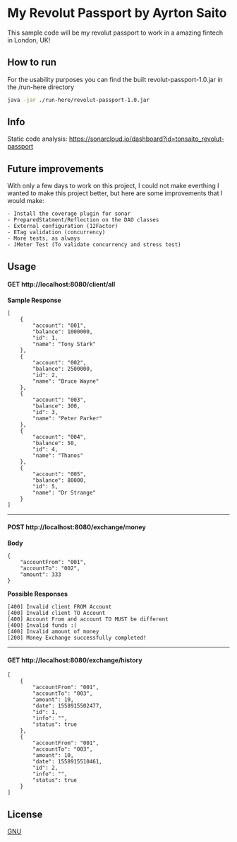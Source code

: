 # My Revolut Passport by Ayrton Saito
This sample code will be my revolut passport to work in a amazing fintech in London, UK!

## How to run
For the usability purposes you can find the built revolut-passport-1.0.jar in the /run-here directory

```bash
java -jar ./run-here/revolut-passport-1.0.jar
```

## Info

Static code analysis: https://sonarcloud.io/dashboard?id=tonsaito_revolut-passport


## Future improvements
With only a few days to work on this project, I could not make everthing I wanted to make this project better, but here are some improvements that I would make:

```
- Install the coverage plugin for sonar
- PreparedStatment/Reflection on the DAO classes
- External configuration (12Factor)
- ETag validation (concurrency)
- More tests, as always
- JMeter Test (To validate concurrency and stress test)
```

## Usage

#### GET http://localhost:8080/client/all

**Sample Response**

```
[
    {
        "account": "001",
        "balance": 1000000,
        "id": 1,
        "name": "Tony Stark"
    },
    {
        "account": "002",
        "balance": 2500000,
        "id": 2,
        "name": "Bruce Wayne"
    },
    {
        "account": "003",
        "balance": 300,
        "id": 3,
        "name": "Peter Parker"
    },
    {
        "account": "004",
        "balance": 50,
        "id": 4,
        "name": "Thanos"
    },
    {
        "account": "005",
        "balance": 80000,
        "id": 5,
        "name": "Dr Strange"
    }
]
```
___

#### POST http://localhost:8080/exchange/money

**Body**
```
{
	"accountFrom": "001",
	"accountTo": "002",
	"amount": 333
}
```

**Possible Responses**

```
[400] Invalid client FROM Account
[400] Invalid client TO Account
[400] Account From and account TO MUST be different
[400] Invalid funds :(
[400] Invalid amount of money
[200] Money Exchange successfully completed!
```

___

#### GET http://localhost:8080/exchange/history
```
[
    {
        "accountFrom": "001",
        "accountTo": "003",
        "amount": 10,
        "date": 1558915502477,
        "id": 1,
        "info": "",
        "status": true
    },
    {
        "accountFrom": "001",
        "accountTo": "003",
        "amount": 10,
        "date": 1558915510461,
        "id": 2,
        "info": "",
        "status": true
    }
]
```

## License
[GNU](https://www.gnu.org/licenses/gpl-3.0.pt-br.html)